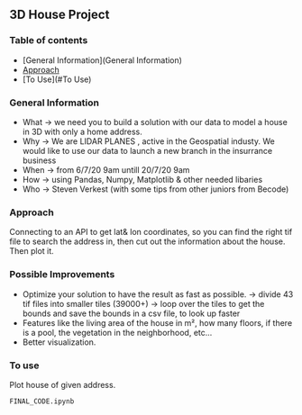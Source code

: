 ## 3D House Project

### Table of contents

* [General Information](General Information)
* [Approach](#Approach)
* [To Use](#To Use)


### General Information
- What -> we need you to build a solution with our data to model a house in 3D with only a home address.
- Why -> We are LIDAR PLANES , active in the Geospatial industy. We would like to use our data to launch a new branch in the insurrance business
- When -> from 6/7/20 9am untill 20/7/20 9am
- How -> using Pandas, Numpy, Matplotlib & other needed libaries 
- Who -> Steven Verkest (with some tips from other juniors from Becode)


### Approach
Connecting to an API to get lat& lon coordinates, so you can find the right tif file to search the address in, then cut out the information about the house.
Then plot it.

### Possible Improvements
- Optimize your solution to have the result as fast as possible.
-> divide 43 tif files into smaller tiles (39000+)
-> loop over the tiles to get the bounds and save the bounds in a csv file, to look up faster
- Features like the living area of the house in m², how many floors, if there is a pool, the vegetation in the neighborhood, etc...
- Better visualization.


### To use

Plot house of given address.

```
FINAL_CODE.ipynb
```




